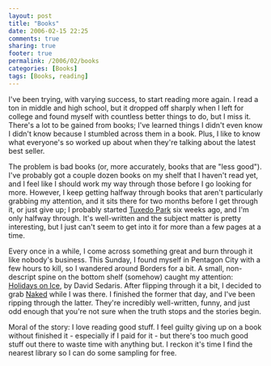 ```yaml
---
layout: post
title: "Books"
date: 2006-02-15 22:25
comments: true
sharing: true
footer: true
permalink: /2006/02/books
categories: [Books]
tags: [Books, reading]
---
```

I've been trying, with varying success, to start reading more again.  I read a ton in middle and high school, but it dropped off sharply when I left for college and found myself with countless better things to do, but I miss it.  There's a lot to be gained from books; I've learned things I didn't even know I didn't know because I stumbled across them in a book.  Plus, I like to know what everyone's so worked up about when they're talking about the latest best seller.

The problem is bad books (or, more accurately, books that are "less good").  I've probably got a couple dozen books on my shelf that I haven't read yet, and I feel like I should work my way through those before I go looking for more.  However, I keep getting halfway through books that aren't particularly grabbing my attention, and it sits there for two months before I get through it, or just give up; I probably started <a href="http://www.amazon.com/gp/product/B00008AJCF">Tuxedo Park</a> six weeks ago, and I'm only halfway through.  It's well-written and the subject matter is pretty interesting, but I just can't seem to get into it for more than a few pages at a time.

Every once in a while, I come across something great and burn through it like nobody's business.  This Sunday, I found myself in Pentagon City with a few hours to kill, so I wandered around Borders for a bit.  A small, non-descript spine on the bottom shelf (somehow) caught my attention: <a href="http://www.amazon.com/gp/product/0316779989/">Holidays on Ice</a>, by David Sedaris.  After flipping through it a bit, I decided to grab <a href="http://www.amazon.com/gp/product/0316777730/">Naked</a> while I was there.  I finished the former that day, and I've been ripping through the latter.  They're incredibly well-written, funny, and just odd enough that you're not sure when the truth stops and the stories begin.

Moral of the story: I love reading good stuff.  I feel guilty giving up on a book without finished it - especially if I paid for it - but there's too much good stuff out there to waste time with anything but.  I reckon it's time I find the nearest library so I can do some sampling for free.

